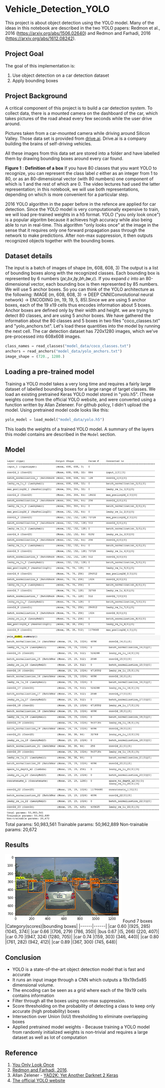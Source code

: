 # Vehicle_Detection_YOLO
 
 This project is about object detection using the YOLO model. Many of the ideas in this notebook are described in the two YOLO papers: Redmon et al., 2016 (https://arxiv.org/abs/1506.02640) and Redmon and Farhadi, 2016 (https://arxiv.org/abs/1612.08242).

## Project Goal
The goal of this implementation is: 

1. Use object detection on a car detection dataset
2. Apply bounding boxes

## Project Background
A critical component of this project is to build a car detection system. To collect data, there is a mounted camera on the dashboard of the car, which takes pictures of the road ahead every few seconds while the user drive around.

Pictures taken from a car-mounted camera while driving around Silicon Valley.
Those data set is provided from [drive.ai](https://www.drive.ai/). Drive.ai is a company building the brains of self-driving vehicles.

All these images from this data set are stored into a folder and have labelled them by drawing bounding boxes around every car found. 


**Figure 1** : **Definition of a box**
If you have 80 classes that you want YOLO to recognize, you can represent the class label  𝑐  either as an integer from 1 to 80, or as an 80-dimensional vector (with 80 numbers) one component of which is 1 and the rest of which are 0. The video lectures had used the latter representation; in this notebook, we will use both representations, depending on which is more convenient for a particular step.

2016 YOLO algorithm in the paper before in the refence are applied for car detection. Since the YOLO model is very computationally expensive to train, we will load pre-trained weights in a h5 format.
YOLO ("you only look once") is a popular algoritm because it achieves high accuracy while also being able to run in real-time. This algorithm "only looks once" at the image in the sense that it requires only one forward propagation pass through the network to make predictions. After non-max suppression, it then outputs recognized objects together with the bounding boxes.

## Dataset details
The input is a batch of images of shape (m, 608, 608, 3)
The output is a list of bounding boxes along with the recognized classes. Each bounding box is represented by 6 numbers  (𝑝𝑐,𝑏𝑥,𝑏𝑦,𝑏ℎ,𝑏𝑤,𝑐). If you expand  𝑐  into an 80-dimensional vector, each bounding box is then represented by 85 numbers.
We will use 5 anchor boxes. So you can think of the YOLO architecture as the following: IMAGE (m, 608, 608, 3) -> DEEP CNN(Convolutional neural network) -> ENCODING (m, 19, 19, 5, 85).Since we are using 5 anchor boxes, each of the 19 x19 cells thus encodes information about 5 boxes. Anchor boxes are defined only by their width and height.
we are trying to detect 80 classes, and are using 5 anchor boxes. We have gathered the information about the 80 classes and 5 boxes in two files "coco_classes.txt" and "yolo_anchors.txt". Let's load these quantities into the model by running the next cell.
The car detection dataset has 720x1280 images, which we've pre-processed into 608x608 images.
```python
class_names = read_classes("model_data/coco_classes.txt")
anchors = read_anchors("model_data/yolo_anchors.txt")
image_shape = (720., 1280.)    
```
## Loading a pre-trained model
Training a YOLO model takes a very long time and requires a fairly large dataset of labelled bounding boxes for a large range of target classes. We load an existing pretrained Keras YOLO model stored in "yolo.h5". (These weights come from the official YOLO website, and were converted using a function written by Allan Zeleneer. For github policy, I didn't upload the model. Using pretrained model code looks like this:
```python
yolo_model = load_model("model_data/yolo.h5")
```
This loads the weights of a trained YOLO model. A summary of the layers this model contains are described in the `Model` section.


## Model 
![YOLO Model1](yolo_model0.png)
![YOLO Model2](yolo_model.png)
Total params: 50,983,561
Trainable params: 50,962,889
Non-trainable params: 20,672

## Results
![vehicle_detection](vehicle_detection.png)
Found 7 boxes
|Category(scores)|bounding boxes|
|------|------|
|car 0.60 |(925, 285) (1045, 374)|
|car 0.66 |(706, 279) (786, 350)|
|bus 0.67 |(5, 266) (220, 407)|
|car 0.70 |(947, 324) (1280, 705)|
|car 0.74 |(159, 303) (346, 440)|
|car 0.80 |(761, 282) (942, 412)|
|car 0.89 |(367, 300) (745, 648)|

## Conclusion
 * YOLO is a state-of-the-art object detection model that is fast and accurate 
 * It runs an input image through a CNN which outputs a 19x19x5x85 dimensional volume.  
 * The encoding can be seen as a grid where each of the 19x19 cells contains information 
 * Filter through all the boxes using non-max suppression. 
 * Score thresholding on the probability of detecting a class to keep only accurate (high probability) boxes 
 * Intersection over Union (IoU) thresholding to eliminate overlapping boxes
 * Applied pretrained model weights - Because training a YOLO model from randomly initialized weights is non-trivial and requires a large dataset as well as lot of computation
## Reference 
1. [You Only Look Once](https://arxiv.org/abs/1506.02640) 
2. [Redmon and Farhadi, 2016](https://arxiv.org/abs/1612.08242).
3. Allan Zelener - [YAD2K: Yet Another Darknet 2 Keras](https://github.com/allanzelener/YAD2K)
4. [The official YOLO website](https://pjreddie.com/darknet/yolo/)
